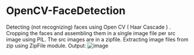 # OpenCV-FaceDetection
 
Detecting (not recognizing) faces using Open CV ( Haar Cascade ) . Cropping the faces and assembling them in a single image file per src image using PIL.
The src images are in a zipfile. Extracting image files from zip using ZipFile module. 
Output:
![image](https://user-images.githubusercontent.com/38542309/117656268-c78c7500-b1b5-11eb-84a9-0438cc8b6197.png)
